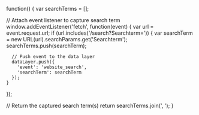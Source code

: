 function() {
  var searchTerms = [];

  // Attach event listener to capture search term
  window.addEventListener('fetch', function(event) {
    var url = event.request.url;
    if (url.includes('/search?Searchterm=')) {
      var searchTerm = new URL(url).searchParams.get('Searchterm');
      searchTerms.push(searchTerm);
      
      // Push event to the data layer
      dataLayer.push({
        'event': 'website_search',
        'searchTerm': searchTerm
      });
    }
  });

  // Return the captured search term(s)
  return searchTerms.join(', ');
}


<script>
  function makeAjaxRequest() {
    var xhr = new XMLHttpRequest();
    xhr.onreadystatechange = function() {
      if (xhr.readyState === 4) {
        if (xhr.status === 200) {
          var responseText = xhr.responseText;
          console.log('Response Payload:', responseText);
          // Perform further processing with the response payload
        } else if (xhr.status === 302) {
          var redirectedUrl = xhr.getResponseHeader('Location');
          console.log('Redirected URL:', redirectedUrl);
          // Perform further processing with the redirected URL
        }
      }
    };

    // Set up the AJAX request
    xhr.open('GET', 'URL_OF_REQUEST', true);
    xhr.send();
  }

  makeAjaxRequest();
</script>
